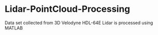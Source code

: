 # Lidar-PointCloud-Processing
Data set collected from 3D Velodyne HDL-64E Lidar is processed using MATLAB
